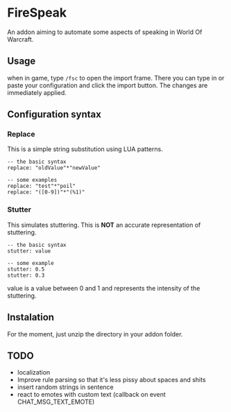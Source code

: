 # FireSpeak

An addon aiming to automate some aspects of speaking in World Of Warcraft.

## Usage

when in game, type ``/fsc`` to open the import frame. There you can type in or paste your configuration and click the import button. The changes are immediately applied.

## Configuration syntax

### Replace

This is a simple string substitution using LUA patterns.

    -- the basic syntax
    replace: "oldValue"*"newValue"
    
    -- some examples
    replace: "test"*"poil"
    replace: "([0-9])"*"(%1)"

### Stutter

This simulates stuttering. This is **NOT** an accurate representation of stuttering.

    -- the basic syntax
    stutter: value

    -- some example
    stutter: 0.5
    stutter: 0.3

value is a value between 0 and 1 and represents the intensity of the stuttering.

## Instalation

For the moment, just unzip the directory in your addon folder.

## TODO

- localization
- Improve rule parsing so that it's less pissy about spaces and shits
- insert random strings in sentence
- react to emotes with custom text (callback on event CHAT_MSG_TEXT_EMOTE)